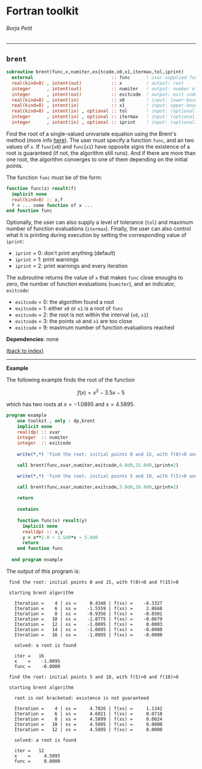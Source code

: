 
# Fortran toolkit

###### Borja Petit

---

## ```brent```

```fortran
subroutine brent(func,x,numiter,exitcode,x0,x1,itermax,tol,iprint)
  external                             :: func      ! user-supplied function
  real(kind=8) , intent(out)           :: x         ! output: root
  integer      , intent(out)           :: numiter   ! output: number of functions evaluations
  integer      , intent(out)           :: exitcode  ! output: exit code
  real(kind=8) , intent(in)            :: x0        ! input: lower-bound of x
  real(kind=8) , intent(in)            :: x1        ! input: upper-bound of x
  real(kind=8) , intent(in) , optional :: tol       ! input: (optional) level of tolerance [default = 1.0d-8]
  integer      , intent(in) , optional :: itermax   ! input: (optional) maximum function evaluations [default = 500]
  integer      , intent(in) , optional :: iprint    ! input: (optional) control what's printed [default = 0]
```

Find the root of a single-valued univariate equation using the Brent's method (more info [here](https://en.wikipedia.org/wiki/Brent%27s_method)). The user must specify a function ```func```, and an two values of ```x```. If ```func```(```x0```) and ```func```(```x1```) have opposite signs the existence of a root is guaranteed (if not, the algorithm still runs). And if there are more than one root, the algorithm converges to one of them depending on the initial points.

The function ```func``` must be of the form:

```fortran
function func(x) result(f)
  implicit none
  real(kind=8) :: x,f
  f = ... some function of x ...
end function func
```

Optionally, the user can also supply a level of tolerance (```tol```) and maximum number of function evaluations (```itermax```). Finally, the user can also control what it is printing during execution by setting the corresponding value of ```iprint```:
- ```iprint``` = 0: don't print anything (default)
- ```iprint``` = 1: print warnings
- ```iprint``` = 2: print warnings and every iteration

The subroutine returns the value of ```x``` that makes ```func``` close enoughs to zero, the number of function evaluations (```numiter```), and an indicator, ```exitcode```:
- ```exitcode``` = 0: the algorithm found a root
- ```exitcode``` = 1: either ```x0``` or ```x1``` is a root of ```func```
- ```exitcode``` = 2: the root is not within the interval (```x0```, ```x1```)
- ```exitcode``` = 3: the points ```x0``` and ```x1``` are too close
- ```exitcode``` = 9: maximum number of function evaluations reached

**Dependencies**: none

[(back to index)](../index.md)

---

**Example**

The following example finds the root of the function

$$f(x) = x^2 - 3.5 x - 5$$

which has two roots at $x=-1.0895$ and $x=4.5895$.

```fortran
program example
    use toolkit , only : dp,brent
    implicit none
    real(dp) :: xvar
    integer  :: numiter
    integer  :: exitcode
      
    write(*,*) 'find the root: initial points 0 and 15, with f(0)<0 and f(15)>0'

    call brent(func,xvar,numiter,exitcode,0.0d0,15.0d0,iprint=2)

    write(*,*) 'find the root: initial points 5 and 10, with f(5)>0 and f(10)>0'

    call brent(func,xvar,numiter,exitcode,5.0d0,10.0d0,iprint=2)
  
    return
  
    contains
  
    function func(x) result(y)
      implicit none
      real(dp) :: x,y
      y = x**2.0 - 3.5d0*x - 5.0d0
      return
    end function func
  
  end program example
```

The output of this program is:

```
 find the root: initial points 0 and 15, with f(0)<0 and f(15)>0

 starting brent algorithm

   Iteration =    4 | xs =     0.4348 | f(xs) =    -6.3327
   Iteration =    6 | xs =    -1.5559 | f(xs) =     2.8668
   Iteration =    8 | xs =    -0.9356 | f(xs) =    -0.8501
   Iteration =   10 | xs =    -1.0775 | f(xs) =    -0.0679
   Iteration =   12 | xs =    -1.0895 | f(xs) =     0.0003
   Iteration =   14 | xs =    -1.0895 | f(xs) =    -0.0000
   Iteration =   16 | xs =    -1.0895 | f(xs) =    -0.0000

   solved: a root is found

   iter =   16
   x    =    -1.0895
   func =    -0.0000

 find the root: initial points 5 and 10, with f(5)>0 and f(10)>0

 starting brent algorithm

   root is not bracketed: existence is not guaranteed

   Iteration =    4 | xs =     4.7826 | f(xs) =     1.1342
   Iteration =    6 | xs =     4.6021 | f(xs) =     0.0718
   Iteration =    8 | xs =     4.5899 | f(xs) =     0.0024
   Iteration =   10 | xs =     4.5895 | f(xs) =     0.0000
   Iteration =   12 | xs =     4.5895 | f(xs) =     0.0000

   solved: a root is found

   iter =   12
   x    =     4.5895
   func =     0.0000
```
